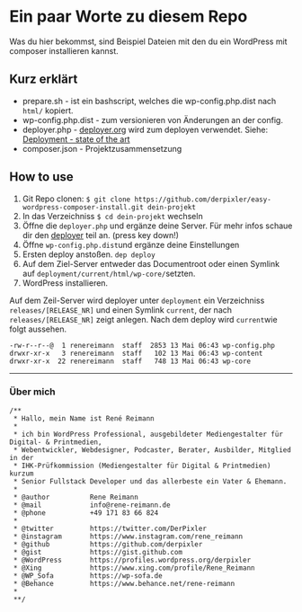 # Ein paar Worte zu diesem Repo

Was du hier bekommst, sind Beispiel Dateien mit den du ein WordPress mit composer installieren kannst.

## Kurz erklärt

 * prepare.sh - ist ein bashscript, welches die wp-config.php.dist nach `html/` kopiert.
 * wp-config.php.dist - zum versionieren von Änderungen an der config.
 * deployer.php - [deployer.org](deployer.org) wird zum deployen verwendet. Siehe: [Deployment - state of the art](https://github.com/derpixler/Deployment-state-of-the-art)
 * composer.json - Projektzusammensetzung

## How to use

1. Git Repo clonen: `$ git clone https://github.com/derpixler/easy-wordpress-composer-install.git dein-projekt`
2. In das Verzeichniss `$ cd dein-projekt` wechseln
3. Öffne die `deployer.php` und ergänze deine Server. Für mehr infos schaue dir den [deployer](https://derpixler.github.io/Deployment-state-of-the-art/#deployer) teil an. (press key down!)
4. Öffne `wp-config.php.dist`und ergänze deine Einstellungen
5. Ersten deploy anstoßen. `dep deploy`
5. Auf dem Ziel-Server entweder das Documentroot oder einen Symlink auf `deployment/current/html/wp-core/`setzten.
6. WordPress installieren.

Auf dem Zeil-Server wird deployer unter `deployment` ein Verzeichniss `releases/[RELEASE_NR]` und einen Symlink `current`, der nach `releases/[RELEASE_NR]` zeigt anlegen. Nach dem deploy wird `current`wie folgt aussehen.
```
-rw-r--r--@  1 renereimann  staff  2853 13 Mai 06:43 wp-config.php
drwxr-xr-x   3 renereimann  staff   102 13 Mai 06:43 wp-content
drwxr-xr-x  22 renereimann  staff   748 13 Mai 06:43 wp-core
```

---

### Über mich
```
/**
 * Hallo, mein Name ist René Reimann
 *
 * ich bin WordPress Professional, ausgebildeter Mediengestalter für Digital- & Printmedien,
 * Webentwickler, Webdesigner, Podcaster, Berater, Ausbilder, Mitglied in der
 * IHK-Prüfkommission (Mediengestalter für Digital & Printmedien) kurzum
 * Senior Fullstack Developer und das allerbeste ein Vater & Ehemann.
 *
 * @author          Rene Reimann
 * @mail            info@rene-reimann.de
 * @phone           +49 171 83 66 824
 *
 * @twitter         https://twitter.com/DerPixler
 * @instagram       https://www.instagram.com/rene_reimann
 * @github          https://github.com/derpixler
 * @gist            https://gist.github.com
 * @WordPress       https://profiles.wordpress.org/derpixler
 * @Xing            https://www.xing.com/profile/Rene_Reimann
 * @WP_Sofa         https://wp-sofa.de
 * @Behance         https://www.behance.net/rene-reimann
 *
 **/
 ```
